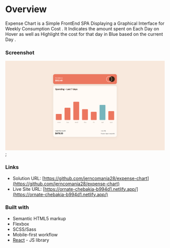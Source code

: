 # Overview

Expense Chart is a Simple FrontEnd SPA Displaying a Graphical Interface for Weekly Consumption Cost . It Indicates the amount spent on Each Day on Hover as well as Highlight the cost for that day in Blue based on the current Day .

### Screenshot

![home-page](./src/expense-chart.png);

### Links

- Solution URL: [https://github.com/jerncomania28/expense-chart](https://github.com/jerncomania28/expense-chart)
- Live Site URL: [https://ornate-chebakia-b994d1.netlify.app/](https://ornate-chebakia-b994d1.netlify.app/)

### Built with

- Semantic HTML5 markup
- Flexbox
- SCSS/Sass
- Mobile-first workflow
- [React](https://reactjs.org/) - JS library
